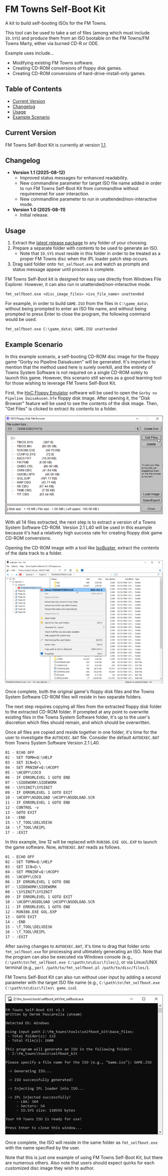 # FM Towns Self-Boot Kit

A kit to build self-booting ISOs for the FM Towns.

This tool can be used to take a set of files (among which must include `IO.SYS`) and produce them from an ISO bootable on the FM Towns/FM Towns Marty, either via burned CD-R or ODE.

Example uses include...
- Modifying existing FM Towns software.
- Creating CD-ROM conversions of floppy disk games.
- Creating CD-ROM conversions of hard-drive-install-only games.

## Table of Contents
- [Current Version](#current-version)
- [Changelog](#changelog)
- [Usage](#usage)
- [Example Scenario](#example-scenario)

## Current Version
FM Towns Self-Boot Kit is currently at version [1.1](https://github.com/DerekPascarella/FM-Towns-Self-Boot-Kit/releases/download/1.1/FM.Towns.Self-Boot.Kit.v1.1.zip).

## Changelog
- **Version 1.1 (2025-08-12)**
    - Improved status messages for enhanced readability.
    - New commandline parameter for target ISO file name added in order to run FM Towns Self-Boot Kit from commandline without requiremenet for user interaction.
    - New commandline parameter to run in unattended/non-interactive mode.
- **Version 1.0 (2025-08-11)**
    - Initial release.
 
## Usage
1. Extract the [latest release package](https://github.com/DerekPascarella/FM-Towns-Self-Boot-Kit/releases/download/1.1/FM.Towns.Self-Boot.Kit.v1.1.zip) to any folder of your choosing.
2. Prepare a separate folder with contents to be used to generate an ISO.
   - Note that `IO.SYS` must reside in this folder in order to be treated as a proper FM Towns disc when the IPL loader patch step occurs.
4. Drag said folder onto `fmt_selfboot.exe` and watch as prompts and status message appear until process is complete.

FM Towns Self-Boot kit is designed for easy use directly from Windows File Explorer. However, it can also run in unattended/non-interactive mode.

```
fmt_selfboot.exe <disc_image_files> <iso_file_name> unattended
```

For example, in order to build `GAME.ISO` from the files in `C:\game_data\` without being prompted to enter an ISO file name, and without being prompted to press Enter to close the program, the following command would be used.

```
fmt_selfboot.exe C:\game_data\ GAME.ISO unattended
```

## Example Scenario
In this example scenario, a self-booting CD-ROM disc image for the floppy game "Gorby no Pipeline Daisakusen" will be generated. It's important to mention that the method used here is surely overkill, and the entirety of Towns System Software is not required on a single CD-ROM solely to launch this game. However, this scenario still serves as a good learning tool for those wishing to leverage FM Towns Self-Boot Kit.

First, the [HxC Floppy Emulator](https://hxc2001.com/download/floppy_drive_emulator/) software will be used to open the `Gorby no Pipeline Daisakusen.hfe` floppy disk image. After opening it, the "Disk Browser" feature will be used to see the contents of the disk image. Then, "Get Files" is clicked to extract its contents to a folder.

![](https://github.com/DerekPascarella/FM-Towns-Self-Boot-Kit/blob/main/images/extract_floppy.png?raw=true)

With all 14 files extracted, the next step is to extract a version of a Towns System Software CD-ROM. Version 2.1 L40 will be used in this example because it's had a relatively high success rate for creating floppy disk game CD-ROM conversions.

Opening the CD-ROM image with a tool like [IsoBuster](https://www.isobuster.com/), extract the contents of the data track to a folder.

<img src="https://github.com/DerekPascarella/FM-Towns-Self-Boot-Kit/blob/main/images/extract_towns_system_software.png?raw=true" width="800">

Once complete, both the original game's floppy disk files and the Towns System Software CD-ROM files will reside in two separate folders.

The next step requires copying all files from the extracted floppy disk folder to the extracted CD-ROM folder. If prompted at any point to overwrite existing files in the Towns System Software folder, it's up to the user's discretion which files should remain, and which should be overwritten.

Once all files are copied and reside together in one folder, it's time for the user to investigate the `AUTOEXEC.BAT` file. Consider the default `AUTOEXEC.BAT` from Towns System Software Version 2.1 L40.

```
01 - ECHO OFF
02 - SET TOMH=Q:\HELP
03 - SET ICN=Q:\
04 - SET PRNINF=Q:\HCOPY
05 - \HCOPY\COCO
06 - IF ERRORLEVEL 1 GOTO END
07 - \SIDEWORK\SIDEWORK
08 - \SYSINIT\SYSINIT
09 - IF ERRORLEVEL 1 GOTO EXIT
10 - \HCOPY\NSDDLOAD \HCOPY\NSDDLOAD.SCR
11 - IF ERRORLEVEL 1 GOTO END
12 - CONTROL -v
13 - GOTO EXIT
14 - :END
15 - \T_TOOL\DELVDISK
16 - \T_TOOL\REIPL
17 - :EXIT
```

In this example, line 12 will be replaced with `RUN386.EXE GOL.EXP` to launch the game software. Now, `AUTOEXEC.BAT` reads as follows.

```
01 - ECHO OFF
02 - SET TOMH=Q:\HELP
03 - SET ICN=Q:\
04 - SET PRNINF=Q:\HCOPY
05 - \HCOPY\COCO
06 - IF ERRORLEVEL 1 GOTO END
07 - \SIDEWORK\SIDEWORK
08 - \SYSINIT\SYSINIT
09 - IF ERRORLEVEL 1 GOTO EXIT
10 - \HCOPY\NSDDLOAD \HCOPY\NSDDLOAD.SCR
11 - IF ERRORLEVEL 1 GOTO END
12 - RUN386.EXE GOL.EXP
13 - GOTO EXIT
14 - :END
15 - \T_TOOL\DELVDISK
16 - \T_TOOL\REIPL
17 - :EXIT
```

After saving changes to `AUTOEXEC.BAT`, it's time to drag that folder onto `fmt_selfboot.exe` for processing and ultimately generating an ISO. Note that the program can also be executed via Windows console (e.g., `C:\path\to\fmt_selfboot.exe C:\path\to\disc\files\`), or via Linux/UNIX terminal (e.g., `perl /path/to/fmt_selfboot.pl /path/to/disc/files/`).

FM Towns Self-Boot Kit can also run without user input by adding a second parameter with the target ISO file name (e.g., `C:\path\to\fmt_selfboot.exe C:\path\to\disc\files\ game.iso`).

![](https://github.com/DerekPascarella/FM-Towns-Self-Boot-Kit/blob/main/images/tool_screenshot.png?raw=true)

Once complete, the ISO will reside in the same folder as `fmt_selfboot.exe` with the name specified by the user.

Note that this is just one example of using FM Towns Self-Boot Kit, but there are numerous others. Also note that users should expect quirks for each customized disc image they wish to author.
